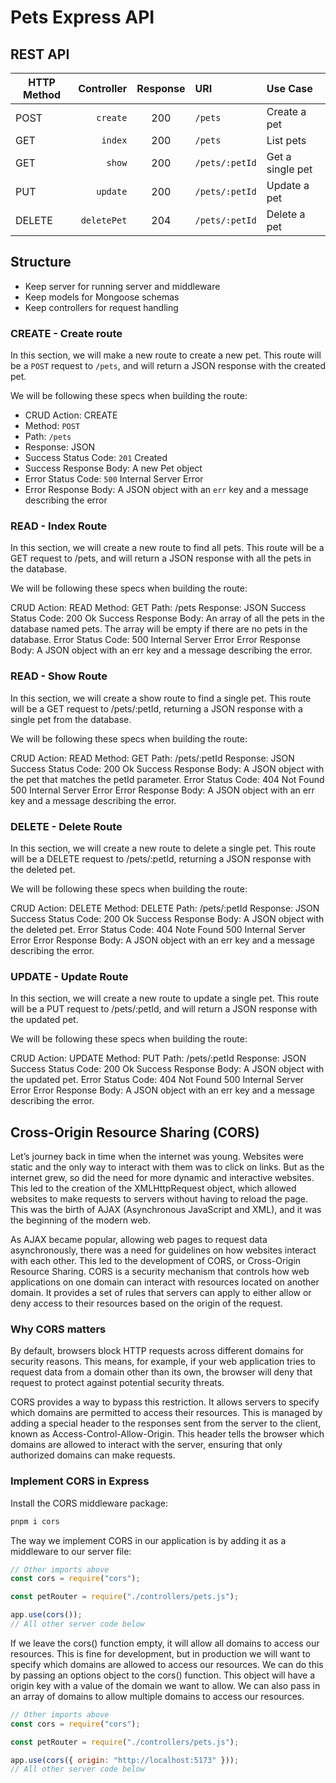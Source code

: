 # Pets Express API

## REST API

| HTTP Method |  Controller | Response | URI            | Use Case         |
| ----------- | ----------: | :------: | :------------- | :--------------- |
| POST        |    `create` |   200    | `/pets`        | Create a pet     |
| GET         |     `index` |   200    | `/pets`        | List pets        |
| GET         |      `show` |   200    | `/pets/:petId` | Get a single pet |
| PUT         |    `update` |   200    | `/pets/:petId` | Update a pet     |
| DELETE      | `deletePet` |   204    | `/pets/:petId` | Delete a pet     |

## Structure

- Keep server for running server and middleware
- Keep models for Mongoose schemas
- Keep controllers for request handling

### CREATE - Create route

In this section, we will make a new route to create a new pet. This route will be a `POST` request to `/pets`, and will return a JSON response with the created pet.

We will be following these specs when building the route:

- CRUD Action: CREATE
- Method: `POST`
- Path: `/pets`
- Response: JSON
- Success Status Code: `201` Created
- Success Response Body: A new Pet object
- Error Status Code: `500` Internal Server Error
- Error Response Body: A JSON object with an `err` key and a message describing the error

### READ - Index Route

In this section, we will create a new route to find all pets. This route will be a GET request to /pets, and will return a JSON response with all the pets in the database.

We will be following these specs when building the route:

CRUD Action: READ
Method: GET
Path: /pets
Response: JSON
Success Status Code: 200 Ok
Success Response Body: An array of all the pets in the database named pets. The array will be empty if there are no pets in the database.
Error Status Code: 500 Internal Server Error
Error Response Body: A JSON object with an err key and a message describing the error.

### READ - Show Route

In this section, we will create a show route to find a single pet. This route will be a GET request to /pets/:petId, returning a JSON response with a single pet from the database.

We will be following these specs when building the route:

CRUD Action: READ
Method: GET
Path: /pets/:petId
Response: JSON
Success Status Code: 200 Ok
Success Response Body: A JSON object with the pet that matches the petId parameter.
Error Status Code: 404 Not Found 500 Internal Server Error
Error Response Body: A JSON object with an err key and a message describing the error.

### DELETE - Delete Route

In this section, we will create a new route to delete a single pet. This route will be a DELETE request to /pets/:petId, returning a JSON response with the deleted pet.

We will be following these specs when building the route:

CRUD Action: DELETE
Method: DELETE
Path: /pets/:petId
Response: JSON
Success Status Code: 200 Ok
Success Response Body: A JSON object with the deleted pet.
Error Status Code: 404 Note Found 500 Internal Server Error
Error Response Body: A JSON object with an err key and a message describing the error.

### UPDATE - Update Route

In this section, we will create a new route to update a single pet. This route will be a PUT request to /pets/:petId, and will return a JSON response with the updated pet.

We will be following these specs when building the route:

CRUD Action: UPDATE
Method: PUT
Path: /pets/:petId
Response: JSON
Success Status Code: 200 Ok
Success Response Body: A JSON object with the updated pet.
Error Status Code: 404 Not Found 500 Internal Server Error
Error Response Body: A JSON object with an err key and a message describing the error.

## Cross-Origin Resource Sharing (CORS)

Let’s journey back in time when the internet was young. Websites were static and the only way to interact with them was to click on links. But as the internet grew, so did the need for more dynamic and interactive websites. This led to the creation of the XMLHttpRequest object, which allowed websites to make requests to servers without having to reload the page. This was the birth of AJAX (Asynchronous JavaScript and XML), and it was the beginning of the modern web.

As AJAX became popular, allowing web pages to request data asynchronously, there was a need for guidelines on how websites interact with each other. This led to the development of CORS, or Cross-Origin Resource Sharing. CORS is a security mechanism that controls how web applications on one domain can interact with resources located on another domain. It provides a set of rules that servers can apply to either allow or deny access to their resources based on the origin of the request.

### Why CORS matters

By default, browsers block HTTP requests across different domains for security reasons. This means, for example, if your web application tries to request data from a domain other than its own, the browser will deny that request to protect against potential security threats.

CORS provides a way to bypass this restriction. It allows servers to specify which domains are permitted to access their resources. This is managed by adding a special header to the responses sent from the server to the client, known as Access-Control-Allow-Origin. This header tells the browser which domains are allowed to interact with the server, ensuring that only authorized domains can make requests.

### Implement CORS in Express

Install the CORS middleware package:

```bash
pnpm i cors
```

The way we implement CORS in our application is by adding it as a middleware to our server file:

```javascript
// Other imports above
const cors = require("cors");

const petRouter = require("./controllers/pets.js");

app.use(cors());
// All other server code below
```

If we leave the cors() function empty, it will allow all domains to access our resources. This is fine for development, but in production we will want to specify which domains are allowed to access our resources. We can do this by passing an options object to the cors() function. This object will have a origin key with a value of the domain we want to allow. We can also pass in an array of domains to allow multiple domains to access our resources.

```javascript
// Other imports above
const cors = require("cors");

const petRouter = require("./controllers/pets.js");

app.use(cors({ origin: "http://localhost:5173" }));
// All other server code below
```
